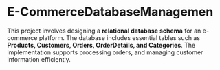 # E-CommerceDatabaseManagemen
This project involves designing a **relational database schema** for an e-commerce platform. The database includes essential tables such as **Products, Customers, Orders, OrderDetails, and Categories**. The implementation supports processing orders, and managing customer information efficiently.
